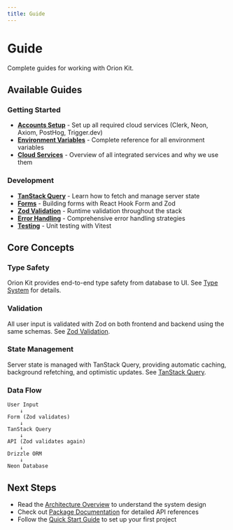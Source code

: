 ```yaml
---
title: Guide
---
```


# Guide

Complete guides for working with Orion Kit.

## Available Guides

### Getting Started

- **[Accounts Setup](/guide/accounts-setup)** - Set up all required cloud services (Clerk, Neon, Axiom, PostHog, Trigger.dev)
- **[Environment Variables](/guide/environment-variables)** - Complete reference for all environment variables
- **[Cloud Services](/guide/cloud-services)** - Overview of all integrated services and why we use them

### Development

- **[TanStack Query](/guide/tanstack-query)** - Learn how to fetch and manage server state
- **[Forms](/guide/forms)** - Building forms with React Hook Form and Zod
- **[Zod Validation](/guide/zod)** - Runtime validation throughout the stack
- **[Error Handling](/guide/error-handling)** - Comprehensive error handling strategies
- **[Testing](/guide/testing)** - Unit testing with Vitest

## Core Concepts

### Type Safety

Orion Kit provides end-to-end type safety from database to UI. See [Type System](/architecture/type-system) for details.

### Validation

All user input is validated with Zod on both frontend and backend using the same schemas. See [Zod Validation](/guide/zod).

### State Management

Server state is managed with TanStack Query, providing automatic caching, background refetching, and optimistic updates. See [TanStack Query](/guide/tanstack-query).

### Data Flow

```
User Input
    ↓
Form (Zod validates)
    ↓
TanStack Query
    ↓
API (Zod validates again)
    ↓
Drizzle ORM
    ↓
Neon Database
```

## Next Steps

- Read the [Architecture Overview](/architecture) to understand the system design
- Check out [Package Documentation](/packages) for detailed API references
- Follow the [Quick Start Guide](/quick-start) to set up your first project
